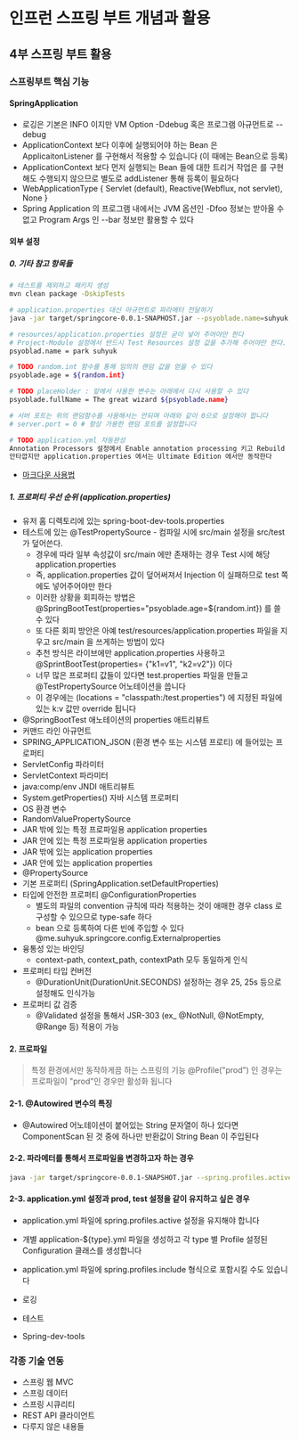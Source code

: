 # 인프런 스프링 부트 개념과 활용

## 4부 스프링 부트 활용

### 스프링부트 핵심 기능

#### SpringApplication
* 로깅은 기본은 INFO 이지만 VM Option -Ddebug 혹은 프로그램 아규먼트로 --debug 
* ApplicationContext 보다 이후에 실행되어야 하는 Bean 은 ApplicaitonListener<ApplicationStartedEvent> 를 구현해서 적용할 수 있습니다 (이 때에는 Bean으로 등록)
* ApplicationContext 보다 먼저 실행되는 Bean 들에 대한 트리거 작업은 <ApplicationStartingEvent>를 구현해도 수행되지 않으므로 별도로 addListener 통해 등록이 필요하다
* WebApplicationType { Servlet (default), Reactive(Webflux, not servlet), None }
* Spring Application 의 프로그램 내에서는 JVM 옵션인 -Dfoo 정보는 받아올 수 없고  Program Args 인 --bar 정보만 활용할 수 있다

#### 외부 설정

##### 0. 기타 참고 항목들
```bash
# 테스트를 제외하고 패키지 생성
mvn clean package -DskipTests

# application.properties 대신 아규먼트로 파라메터 전달하기
java -jar target/springcore-0.0.1-SNAPHOST.jar --psyoblade.name=suhyuk.park

# resources/application.properties 설정은 굳이 넣어 주어야만 한다
# Project-Module 설정에서 반드시 Test Resources 설정 값을 추가해 주어야만 한다.
psyoblad.name = park suhyuk

# TODO random.int 함수를 통해 임의의 랜덤 값을 얻을 수 있다
psyoblade.age = ${random.int}

# TODO placeHolder : 앞에서 사용한 변수는 아래에서 다시 사용할 수 있다
psyoblade.fullName = The great wizard ${psyoblade.name}

# 서버 포트는 위의 랜덤함수를 사용해서는 안되며 아래와 같이 0으로 설정해야 합니다
# server.port = 0 # 항상 가용한 랜덤 포트를 설정합니다

# TODO application.yml 자동완성
Annotation Processors 설정에서 Enable annotation processing 키고 Rebuild
안타깝지만 application.properties 에서는 Ultimate Edition 에서만 동작한다

```
* [마크다운 사용법](https://gist.github.com/ihoneymon/652be052a0727ad59601)

##### 1. 프로퍼티 우선 순위 (application.properties)
* 유저 홈 디렉토리에 있는 spring-boot-dev-tools.properties
* 테스트에 있는 @TestPropertySource - 컴파일 시에 src/main 설정을 src/test 가 덮어쓴다.
  - 경우에 따라 일부 속성값이 src/main 에만 존재하는 경우 Test 시에 해당 application.properties 
  - 즉, application.properties 값이 덮어써져서 Injection 이 실패하므로 test 쪽에도 넣어주어야만 한다
  - 이러한 상황을 회피하는 방법은 @SpringBootTest(properties="psyoblade.age=${random.int}) 를 쓸 수 있다
  - 또 다른 회피 방안은 아예 test/resources/application.properties 파일을 지우고 src/main 을 쓰게하는 방법이 있다 
  - 추천 방식은 라이브에만 application.properties 사용하고 @SprintBootTest(properties= {"k1=v1", "k2=v2"}) 이다
  - 너무 많은 프로퍼티 값들이 있다면 test.properties 파일을 만들고 @TestPropertySource 어노테이션을 씁니다
  - 이 경우에는 (locations = "classpath:/test.properties") 에 지정된 파일에 있는 k:v 값만 override 됩니다
* @SpringBootTest 애노테이션의 properties 애트리뷰트
* 커맨드 라인 아규먼트
* SPRING_APPLICATION_JSON (환경 변수 또는 시스템 프로티) 에 들어있는 프로퍼티
* ServletConfig 파라미터
* ServletContext 파라미터
* java:comp/env JNDI 애트리뷰트
* System.getProperties() 자바 시스템 프로퍼티
* OS 환경 변수
* RandomValuePropertySource
* JAR 밖에 있는 특정 프로파일용 application properties
* JAR 안에 있는 특정 프로파일용 application properties
* JAR 밖에 있는 application properties
* JAR 안에 있는 application properties
* @PropertySource
* 기본 프로퍼티 (SpringApplication.setDefaultProperties)
* 타입에 안전한 프로퍼티 @ConfigurationProperties
  - 별도의 파일의 convention 규칙에 따라 적용하는 것이 애매한 경우 class 로 구성할 수 있으므로 type-safe 하다
  - bean 으로 등록하여 다른 빈에 주입할 수 있다 @me.suhyuk.springcore.config.Externalproperties
* 융통성 있는 바인딩
  - context-path, context_path, contextPath 모두 동일하게 인식
* 프로퍼티 타입 컨버전 
  - @DurationUnit(DurationUnit.SECONDS) 설정하는 경우 25, 25s 등으로 설정해도 인식가능
* 프로퍼티 값 검증
  - @Validated 설정을 통해서 JSR-303 (ex_ @NotNull, @NotEmpty, @Range 등) 적용이 가능

#### 2. 프로파일
> 특정 환경에서만 동작하게끔 하는 스프링의 기능 @Profile("prod") 인 경우는 프로파일이 "prod"인 경우만 활성화 됩니다

#### 2-1. @Autowired 변수의 특징
* @Autowired 어노테이션이 붙어있는 String 문자열이 하나 있다면 ComponentScan 된 것 중에 하나만 반환값이 String Bean 이 주입된다
#### 2-2. 파라메터를 통해서 프로파일을 변경하고자 하는 경우
```bash
java -jar target/springcore-0.0.1-SNAPSHOT.jar --spring.profiles.active=prod
```
#### 2-3. application.yml 설정과 prod, test 설정을 같이 유지하고 싶은 경우
* application.yml 파일에 spring.profiles.active 설정을 유지해야 합니다
* 개별 application-${type}.yml 파일을 생성하고 각 type 별 Profile 설정된 Configuration 클래스를 생성합니다
* application.yml 파일에 spring.profiles.include 형식으로 포함시킬 수도 있습니다

* 로깅
* 테스트
* Spring-dev-tools

### 각종 기술 연동
* 스프링 웹 MVC
* 스프링 데이터
* 스프링 시큐리티
* REST API 클라이언트
* 다루지 않은 내용들

